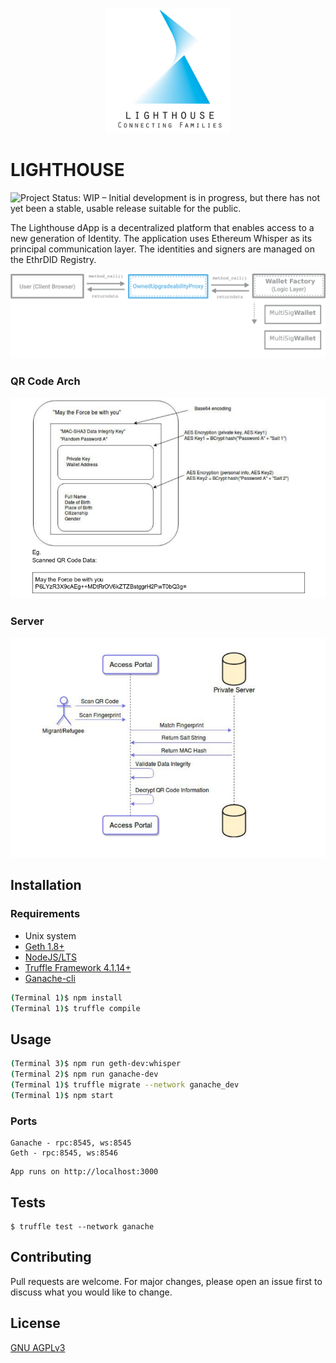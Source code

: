 <p align="center">
  <img src="./doc/images/LIGHTHOUSE.png"  width="200px"/>
</p>

# LIGHTHOUSE
![Project Status: WIP – Initial development is in progress, but there has not yet been a stable, usable release suitable for the public.](https://www.repostatus.org/badges/latest/wip.svg)

The Lighthouse dApp is a decentralized platform that enables access to a new generation of Identity. The application uses Ethereum Whisper as its principal communication layer. The identities and signers are managed on the EthrDID Registry.

![](./doc/images/Arch.png "Wallet generation")

### QR Code Arch

![](./doc/images/QR.png "Printed QR Code")

### Server

![](./doc/images/Server.png "Central point in design")

## Installation

### Requirements
* Unix system
* [Geth 1.8+](https://github.com/ethereum/go-ethereum/wiki/Building-Ethereum)
* [NodeJS/LTS](https://nodejs.org/en/download/package-manager/)
* [Truffle Framework 4.1.14+](https://truffleframework.com/truffle)
* [Ganache-cli](https://github.com/trufflesuite/ganache-cli)

```sh
(Terminal 1)$ npm install
(Terminal 1)$ truffle compile
```

## Usage

```sh
(Terminal 3)$ npm run geth-dev:whisper
(Terminal 2)$ npm run ganache-dev
(Terminal 1)$ truffle migrate --network ganache_dev
(Terminal 1)$ npm start
```

### Ports
```
Ganache - rpc:8545, ws:8545
Geth - rpc:8545, ws:8546
```
```
App runs on http://localhost:3000
```


## Tests

```
$ truffle test --network ganache
```

## Contributing
Pull requests are welcome. For major changes, please open an issue first to discuss what you would like to change.

## License
[GNU AGPLv3](https://choosealicense.com/licenses/agpl-3.0/)
